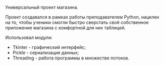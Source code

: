 Универсальный проект магазина.

Проект создавался в рамках работы преподавателем Python, нацелен на то, чтобы ученики смогли быстро сверстать своё собственное приложение магазина с комфортной для них таблицей.

Использовал модули:
- Tkinter - графический интерфейс;
- Pickle - сериализация данных;
- Threading - работа программы в множестве потоков.
